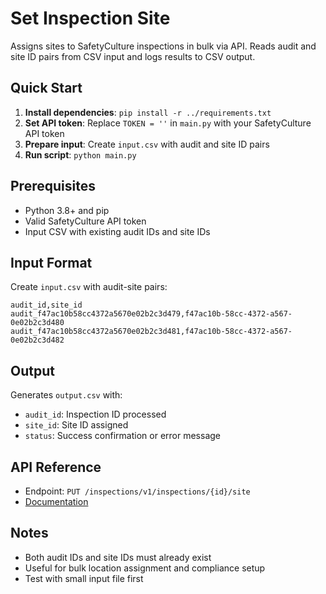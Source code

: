 # Set Inspection Site

Assigns sites to SafetyCulture inspections in bulk via API. Reads audit and site ID pairs from CSV input and logs results to CSV output.

## Quick Start

1. **Install dependencies**: `pip install -r ../requirements.txt`
2. **Set API token**: Replace `TOKEN = ''` in `main.py` with your SafetyCulture API token
3. **Prepare input**: Create `input.csv` with audit and site ID pairs
4. **Run script**: `python main.py`

## Prerequisites

- Python 3.8+ and pip
- Valid SafetyCulture API token
- Input CSV with existing audit IDs and site IDs

## Input Format

Create `input.csv` with audit-site pairs:
```csv
audit_id,site_id
audit_f47ac10b58cc4372a5670e02b2c3d479,f47ac10b-58cc-4372-a567-0e02b2c3d480
audit_f47ac10b58cc4372a5670e02b2c3d481,f47ac10b-58cc-4372-a567-0e02b2c3d482
```

## Output

Generates `output.csv` with:
- `audit_id`: Inspection ID processed
- `site_id`: Site ID assigned
- `status`: Success confirmation or error message

## API Reference

- Endpoint: `PUT /inspections/v1/inspections/{id}/site`
- [Documentation](https://developer.safetyculture.com/reference/inspectionsservice_setinspectionsite)

## Notes

- Both audit IDs and site IDs must already exist
- Useful for bulk location assignment and compliance setup
- Test with small input file first

